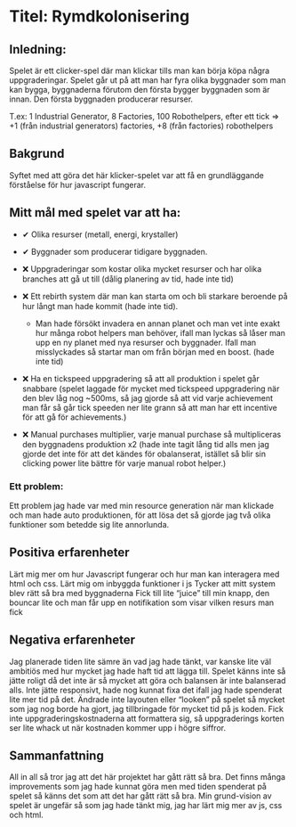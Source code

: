 # Titel: Rymdkolonisering

## Inledning: 
 Spelet är ett clicker-spel där man klickar tills man kan börja köpa några uppgraderingar. Spelet går ut på att man har fyra olika byggnader som man kan bygga, byggnaderna förutom den första bygger byggnaden som är innan. Den första byggnaden producerar resurser. 

T.ex: 1 Industrial Generator, 8 Factories, 100 Robothelpers, efter ett tick => 
+1 (från industrial generators) factories, +8 (från factories) robothelpers


## Bakgrund
 Syftet med att göra det här klicker-spelet var att få en grundläggande förståelse för hur javascript fungerar. 

## Mitt mål med spelet var att ha:
* ✔ Olika resurser (metall, energi, krystaller) <br>

* ✔ Byggnader som producerar tidigare byggnaden. <br>

* ❌ Uppgraderingar som kostar olika mycket resurser och har olika branches att gå ut till  (dålig planering av tid, hade inte tid)<br>

* ❌ Ett rebirth system där man kan starta om och bli starkare beroende på hur långt man hade kommit (hade inte tid).

    * Man hade försökt invadera en annan planet och man vet inte exakt hur många robot helpers man behöver, ifall man lyckas så låser man upp en ny planet med nya resurser och byggnader. Ifall man misslyckades så startar man om från början med en boost. (hade inte tid)

* ❌ Ha en tickspeed uppgradering så att all produktion i spelet går snabbare (spelet laggade för mycket med tickspeed uppgradering när den blev låg nog ~500ms, så jag gjorde så att vid varje achievement man får så går tick speeden ner lite grann så att man har ett incentive för att gå för achievements.)<br>

* ❌ Manual purchases multiplier, varje manual purchase så multipliceras den byggnadens produktion x2 (hade inte tagit lång tid alls men jag gjorde det inte för att det kändes för obalanserat, istället så blir sin clicking power lite bättre för varje manual robot helper.)<br>



### Ett problem:
Ett problem jag hade var med min resource generation när man klickade och man hade auto produktionen, för att lösa det så gjorde jag två olika funktioner som betedde sig lite annorlunda. 

## Positiva erfarenheter
Lärt mig mer om hur Javascript fungerar och hur man kan interagera med html och css. 
Lärt mig om inbyggda funktioner i js
Tycker att mitt system blev rätt så bra med byggnaderna
Fick till lite “juice” till min knapp, den bouncar lite och man får upp en notifikation som visar vilken resurs man fick

## Negativa erfarenheter
Jag planerade tiden lite sämre än vad jag hade tänkt, var kanske lite väl ambitiös med hur mycket jag hade haft tid att lägga till. 
Spelet känns inte så jätte roligt då det inte är så mycket att göra och balansen är inte balanserad alls. 
Inte jätte responsivt, hade nog kunnat fixa det ifall jag hade spenderat lite mer tid på det. 
Ändrade inte layouten eller “looken” på spelet så mycket som jag nog borde ha gjort, jag tillbringade för mycket tid på js koden. 
Fick inte uppgraderingskostnaderna att formattera sig, så uppgraderings korten ser lite whack ut när kostnaden kommer upp i högre siffror. 

## Sammanfattning
All in all så tror jag att det här projektet har gått rätt så bra. Det finns många improvements som jag hade kunnat göra men med tiden spenderat på spelet så känns det som att det har gått rätt så bra. Min grund-vision av spelet är ungefär så som jag hade tänkt mig, jag har lärt mig mer av js, css och html. 